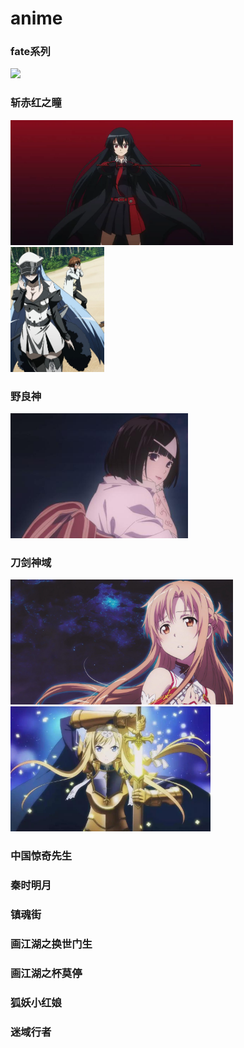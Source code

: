 # anime

### fate系列
<img height='200' src='./assets/images/fate-1.jpg'>

### 斩赤红之瞳
<img height='200' src='./assets/images/chzt-1.png'>

<img height='200' src='./assets/images/chzt-2.jpg'>

### 野良神
<img height='200' src='./assets/images/yls-1.jpg'>

### 刀剑神域
<img height='200' src='./assets/images/djsy-1.jpeg'>
<img height='200' src='./assets/images/djsy-2.jpg'>

### 中国惊奇先生

### 秦时明月

### 镇魂街

### 画江湖之换世门生

### 画江湖之杯莫停

### 狐妖小红娘

### 迷域行者
